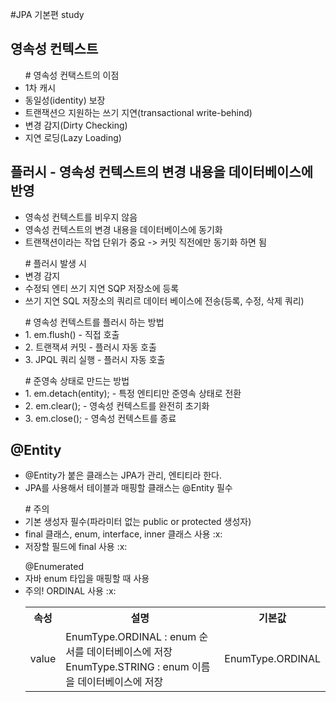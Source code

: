 #JPA 기본편 study

## 영속성 컨텍스트
<ul># 영속성 컨택스트의 이점
  <li>1차 캐시</li>
  <li>동일성(identity) 보장</li>
  <li>트랜잭션으 지원하는 쓰기 지연(transactional write-behind)</li>
  <li>변경 감지(Dirty Checking)</li>
  <li>지연 로딩(Lazy Loading)</li>
</ul>

## 플러시 - 영속성 컨텍스트의 변경 내용을 데이터베이스에 반영
  <ul>
    <li>영속성 컨텍스트를 비우지 않음</li>
    <li>영속성 컨텍스트의 변경 내용을 데이터베이스에 동기화</li>
    <li>트랜잭션이라는 작업 단위가 중요 -> 커밋 직전에만 동기화 하면 됨</li>
  </ul>
  <ul></ul>
  <ul># 플러시 발생 시
    <li>변경 감지</li>
    <li>수정되 엔티 쓰기 지연 SQP 저장소에 등록</li>
    <li>쓰기 지연 SQL 저장소의 쿼리르 데이터 베이스에 전송(등록, 수정, 삭제 쿼리)</li>
  </ul>
  <ul></ul>
  <ul># 영속성 컨텍스트를 플러시 하는 방법
    <li>1. em.flush() - 직접 호출</li>
    <li>2. 트랜잭셔 커밋 - 플러시 자동 호출</li>
    <li>3. JPQL 쿼리 실행 - 플러시 자동 호출</li>
  </ul>
  <ul></ul>
  <ul># 준영속 상태로 만드는 방법
    <li>1. em.detach(entity); - 특정 엔티티만 준영속 상태로 전환</li>
    <li>2. em.clear(); - 영속성 컨텍스트를 완전히 초기화</li>
    <li>3. em.close(); - 영속성 컨텍스트를 종료</li>
  </ul>
  
  ## @Entity
  <ul>
    <li>@Entity가 붙은 클래스는 JPA가 관리, 엔티티라 한다.</li>
    <li>JPA를 사용해서 테이블과 매핑할 클래스는 @Entity 필수</li>
  </ul>
  <ul></ul>
  <ul> # 주의
    <li>기본 생성자 필수(파라미터 없는 public or protected 생성자)</li>
    <li>final 클래스, enum, interface, inner 클래스 사용 :x:</li>
    <li>저장할 필드에 final 사용 :x:</li>
  </ul>
  <ul></ul>
  <ul> @Enumerated
    <li>자바 enum 타입을 매핑할 때 사용</li>
    <li>주의! ORDINAL 사용 :x:
    <table>
        <tr>
          <th>속성</th>
          <th>설명</th>
          <th>기본값</th>
        </tr>
        <tr>
          <td>value</td>
          <td>
            <div>EnumType.ORDINAL : enum 순서를 데이터베이스에 저장</div>
            <div>EnumType.STRING : enum 이름을 데이터베이스에 저장</div>
          </td>
          <td>EnumType.ORDINAL</td>
        </tr>
    </table>
  </ul>
